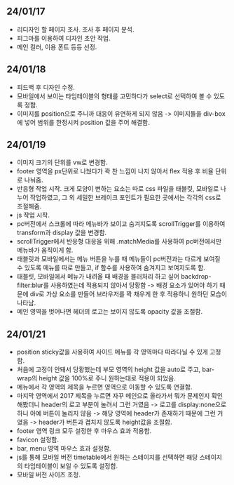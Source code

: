 ## 24/01/17

- 리디자인 할 페이지 조사. 조사 후 페이지 분석.
- 피그마를 이용하여 디자인 초안 작업.
- 메인 컬러, 이용 폰트 등등 선정.

## 24/01/18

- 피드백 후 디자인 수정.
- 모바일에서 보이는 타임테이블의 형태를 고민하다가 select로 선택하여 볼 수 있도록 정함.
- 이미지를 position으로 주니까 대응이 유연하게 되지 않음 -> 이미지들을 div-box에 넣어 범위를 한정시켜 position 값을 주어 해결함.

## 24/01/19

- 이미지 크기의 단위를 vw로 변경함.
- footer 영역을 px단위로 나눴다가 꽉 찬 느낌이 나지 않아서 flex 적용 후 비율 단위로 나눠줌.
- 반응형 작업 시작. 크게 모양이 변하는 요소는 따로 css 파일을 태블릿, 모바일로 나누어 작업하였고, 그 외 세밀한 브레이크 포인트가 필요한 곳에서는 각각의 css로 조절해줌.
- js 작업 시작.
- pc버전에서 스크롤에 따라 메뉴바가 보이고 숨겨지도록 scrollTrigger를 이용하여 transform과 display 값을 변경함.
- scrollTrigger에서 반응형 대응을 위해 .matchMedia를 사용하여 pc버전에서만 메뉴바가 움직이게 함.
- 태블릿과 모바일에서는 메뉴 버튼을 누를 때 메뉴들이 pc버전과는 다르게 보여질 수 있도록 메뉴를 따로 만들고, if 함수를 사용하여 숨겨지고 보여지도록 함.
- 태블릿, 모바일에서 메뉴가 내려올 때 배경을 블러처리 하고 싶어 backdrop-filter:blur를 사용하였는데 적용되지 않아서 당황함 -> 배경 요소가 있어야 하기 때문에 div로 가상 요소를 만들어 브라우저를 꽉 채우게 한 후 적용하니 원하던 모습이 나타남.
- 메인 영역을 벗어나면 헤더의 로고는 보이지 않도록 opacity 값을 조절함.

## 24/01/21

- position sticky값을 사용하여 사이드 메뉴를 각 영역마다 따라다닐 수 있게 고정함.
- 처음에 고정이 안돼서 당황했는데 부모 영역의 height 값을 auto로 주고, bar-wrap의 height 값을 100%로 주니 원하는대로 적용이 되었음.
- 메뉴에서 각 영역의 제목을 누르면 영역으로 이동할 수 있도록 연결함.
- 마지막 영역에서 2017 제목을 누르면 자꾸 메인으로 올라가서 뭐가 문제인지 확인해봤더니 header의 로고 부분이 눌려서 그런 거였음 ->
  로고를 display:none으로 하니 아예 버튼이 눌리지 않음 -> 해당 영역에 header가 존재하기 때문에 그런 거였음 -> header가 버튼과 겹치지 않도록 height값을 조절함.
- footer 영역 링크 모두 설정한 후 마우스 효과 적용함.
- favicon 설정함.
- bar, menu 영역 마우스 효과 설정함.
- js를 통해 모바일 버전 timetable에서 원하는 스테이지를 선택하면 해당 스테이지의 타임테이블이 보일 수 있도록 설정함.
- 모바일 버전 사이즈 조정.
